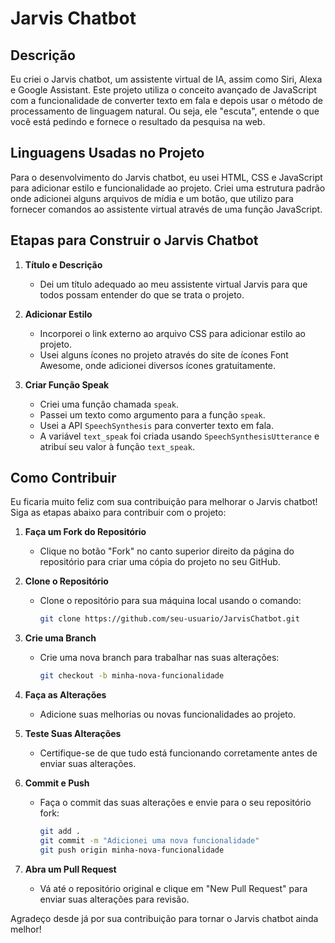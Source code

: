 
# Jarvis Chatbot

## Descrição

Eu criei o Jarvis chatbot, um assistente virtual de IA, assim como Siri, Alexa e Google Assistant. Este projeto utiliza o conceito avançado de JavaScript com a funcionalidade de converter texto em fala e depois usar o método de processamento de linguagem natural. Ou seja, ele "escuta", entende o que você está pedindo e fornece o resultado da pesquisa na web.

## Linguagens Usadas no Projeto

Para o desenvolvimento do Jarvis chatbot, eu usei HTML, CSS e JavaScript para adicionar estilo e funcionalidade ao projeto. Criei uma estrutura padrão onde adicionei alguns arquivos de mídia e um botão, que utilizo para fornecer comandos ao assistente virtual através de uma função JavaScript.

## Etapas para Construir o Jarvis Chatbot

1. **Título e Descrição**
   - Dei um título adequado ao meu assistente virtual Jarvis para que todos possam entender do que se trata o projeto.

2. **Adicionar Estilo**
   - Incorporei o link externo ao arquivo CSS para adicionar estilo ao projeto.
   - Usei alguns ícones no projeto através do site de ícones Font Awesome, onde adicionei diversos ícones gratuitamente.

3. **Criar Função Speak**
   - Criei uma função chamada `speak`.
   - Passei um texto como argumento para a função `speak`.
   - Usei a API `SpeechSynthesis` para converter texto em fala.
   - A variável `text_speak` foi criada usando `SpeechSynthesisUtterance` e atribuí seu valor à função `text_speak`.

## Como Contribuir

Eu ficaria muito feliz com sua contribuição para melhorar o Jarvis chatbot! Siga as etapas abaixo para contribuir com o projeto:

1. **Faça um Fork do Repositório**
   - Clique no botão "Fork" no canto superior direito da página do repositório para criar uma cópia do projeto no seu GitHub.

2. **Clone o Repositório**
   - Clone o repositório para sua máquina local usando o comando:
     ```bash
     git clone https://github.com/seu-usuario/JarvisChatbot.git
     ```

3. **Crie uma Branch**
   - Crie uma nova branch para trabalhar nas suas alterações:
     ```bash
     git checkout -b minha-nova-funcionalidade
     ```

4. **Faça as Alterações**
   - Adicione suas melhorias ou novas funcionalidades ao projeto.

5. **Teste Suas Alterações**
   - Certifique-se de que tudo está funcionando corretamente antes de enviar suas alterações.

6. **Commit e Push**
   - Faça o commit das suas alterações e envie para o seu repositório fork:
     ```bash
     git add .
     git commit -m "Adicionei uma nova funcionalidade"
     git push origin minha-nova-funcionalidade
     ```

7. **Abra um Pull Request**
   - Vá até o repositório original e clique em "New Pull Request" para enviar suas alterações para revisão.

Agradeço desde já por sua contribuição para tornar o Jarvis chatbot ainda melhor!



